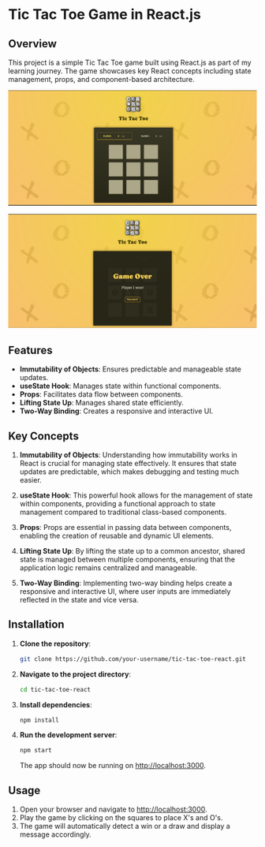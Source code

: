 # Tic Tac Toe Game in React.js

## Overview

This project is a simple Tic Tac Toe game built using React.js as part of my learning journey. The game showcases key React concepts including state management, props, and component-based architecture.

![Game Overview](images/initial_board.png)

![Gameplay](images/player_won.png)

## Features

- **Immutability of Objects**: Ensures predictable and manageable state updates.
- **useState Hook**: Manages state within functional components.
- **Props**: Facilitates data flow between components.
- **Lifting State Up**: Manages shared state efficiently.
- **Two-Way Binding**: Creates a responsive and interactive UI.

## Key Concepts

1. **Immutability of Objects**: Understanding how immutability works in React is crucial for managing state effectively. It ensures that state updates are predictable, which makes debugging and testing much easier.

2. **useState Hook**: This powerful hook allows for the management of state within components, providing a functional approach to state management compared to traditional class-based components.

3. **Props**: Props are essential in passing data between components, enabling the creation of reusable and dynamic UI elements.

4. **Lifting State Up**: By lifting the state up to a common ancestor, shared state is managed between multiple components, ensuring that the application logic remains centralized and manageable.

5. **Two-Way Binding**: Implementing two-way binding helps create a responsive and interactive UI, where user inputs are immediately reflected in the state and vice versa.

## Installation

1. **Clone the repository**:
    ```bash
    git clone https://github.com/your-username/tic-tac-toe-react.git
    ```

2. **Navigate to the project directory**:
    ```bash
    cd tic-tac-toe-react
    ```

3. **Install dependencies**:
    ```bash
    npm install
    ```

4. **Run the development server**:
    ```bash
    npm start
    ```

    The app should now be running on [http://localhost:3000](http://localhost:3000).

## Usage

1. Open your browser and navigate to [http://localhost:3000](http://localhost:3000).
2. Play the game by clicking on the squares to place X's and O's.
3. The game will automatically detect a win or a draw and display a message accordingly.





